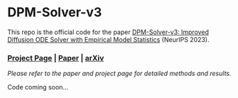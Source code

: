 # DPM-Solver-v3
This repo is the official code for the paper [DPM-Solver-v3: Improved Diffusion ODE Solver with Empirical Model Statistics](https://openreview.net/forum?id=9fWKExmKa0) (NeurIPS 2023).

<h3><a href="https://jeffreyxiang.github.io/ivid/">Project Page</a> | <a href="https://arxiv.org/pdf/2303.17905.pdf">Paper</a> | <a href="https://arxiv.org/abs/2303.17905">arXiv</a></h3>

*Please refer to the paper and project page for detailed methods and results.*

Code coming soon...
